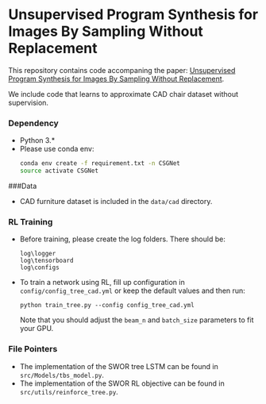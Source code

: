 # Unsupervised Program Synthesis for Images By Sampling Without Replacement
This repository contains code accompaning the paper: [Unsupervised Program Synthesis for Images By Sampling Without Replacement](https://proceedings.mlr.press/v161/zhou21b.html).

We include code that learns to approximate CAD chair dataset without supervision.  

### Dependency
- Python 3.*
- Please use conda env:
  ```bash
  conda env create -f requirement.txt -n CSGNet
  source activate CSGNet
  ```

###Data

- CAD furniture dataset is included in the `data/cad` directory.  



### RL Training
- Before training, please create the log folders. There should be:
    ```
    log\logger
    log\tensorboard
    log\configs
    ```
- To train a network using RL, fill up configuration in `config/config_tree_cad.yml` or keep the default values and then run:
    ```
    python train_tree.py --config config_tree_cad.yml
    ```
    Note that you should adjust the `beam_n` and `batch_size` parameters to fit your GPU. 

### File Pointers

- The implementation of the SWOR tree LSTM can be found in `src/Models/tbs_model.py`.
- The implementation of the SWOR RL objective can be found in `src/utils/reinforce_tree.py`.
